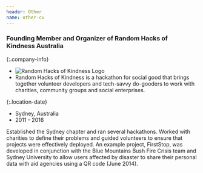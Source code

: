 ```yaml
---
header: Other
name: other-cv
---
```


### Founding Member and Organizer of Random Hacks of Kindness Australia

{:.company-info}
- ![Random Hacks of Kindness Logo](images/rhok.png)
- Random Hacks of Kindness is a hackathon for social good that brings together volunteer developers and tech-savvy do-gooders to work with charities, community groups and social enterprises.

{:.location-date}
- Sydney, Australia
- 2011 - 2016

Established the Sydney chapter and ran several hackathons. Worked with charities to define their problems and guided volunteers to ensure that projects were effectively deployed. An example project, FirstStop, was developed in conjunction with the Blue Mountains Bush Fire Crisis team and Sydney University to allow users affected by disaster to share their personal data with aid agencies using a QR code (June 2014).
